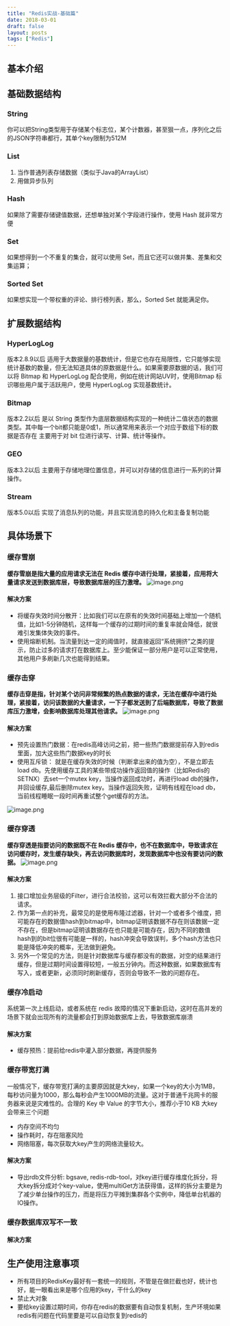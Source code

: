 ```yaml
---
title: "Redis实战-基础篇"
date: 2018-03-01
draft: false
layout: posts
tags: ["Redis"]
---
```


## 基本介绍

## 基础数据结构
### String
你可以把String类型用于存储某个标志位，某个计数器，甚至狠一点，序列化之后的JSON字符串都行，其单个key限制为512M
### List

1. 当作普通列表存储数据（类似于Java的ArrayList）
2. 用做异步队列
### Hash
如果除了需要存储键值数据，还想单独对某个字段进行操作，使用 Hash 就非常方便
### Set
如果想得到一个不重复的集合，就可以使用 Set，而且它还可以做并集、差集和交集运算；
### Sorted Set
如果想实现一个带权重的评论、排行榜列表，那么，Sorted Set 就能满足你。
## 扩展数据结构
### HyperLogLog
版本2.8.9以后
适用于大数据量的基数统计，但是它也存在局限性，它只能够实现统计基数的数量，但无法知道具体的原数据是什么。如果需要原数据的话，我们可以将 Bitmap 和 HyperLogLog 配合使用，例如在统计网站UV时，使用Bitmap 标识哪些用户属于活跃用户，使用 HyperLogLog 实现基数统计。
### Bitmap
版本2.2以后
是以 String 类型作为底层数据结构实现的一种统计二值状态的数据类型。其中每一个bit都只能是0或1，所以通常用来表示一个对应于数组下标的数据是否存在
主要用于对 bit 位进行读写、计算、统计等操作。
### GEO 
版本3.2以后
主要用于存储地理位置信息，并可以对存储的信息进行一系列的计算操作。
### Stream
版本5.0以后
实现了消息队列的功能，并且实现消息的持久化和主备复制功能
## 具体场景下

### 缓存雪崩
**缓存雪崩是指大量的应用请求无法在 Redis 缓存中进行处理，紧接着，应用将大量请求发送到数据库层，导致数据库层的压力激增。**
![image.png](https://raw.githubusercontent.com/Leowuqunqun/img/master/image202305271104282.png)

#### 解决方案

- 将缓存失效时间分散开：比如我们可以在原有的失效时间基础上增加一个随机值，比如1-5分钟随机，这样每一个缓存的过期时间的重复率就会降低，就很难引发集体失效的事件。
- 使用熔断机制。当流量到达一定的阈值时，就直接返回“系统拥挤”之类的提示，防止过多的请求打在数据库上。至少能保证一部分用户是可以正常使用，其他用户多刷新几次也能得到结果。
### 缓存击穿
**缓存击穿是指，针对某个访问非常频繁的热点数据的请求，无法在缓存中进行处理，紧接着，访问该数据的大量请求，一下子都发送到了后端数据库，导致了数据库压力激增，会影响数据库处理其他请求。**
![image.png](https://raw.githubusercontent.com/Leowuqunqun/img/master/image202305271105393.png)

#### 解决方案

- 预先设置热门数据：在redis高峰访问之前，把一些热门数据提前存入到redis里面，加大这些热门数据key的时长
- 使用互斥锁： 就是在缓存失效的时候（判断拿出来的值为空），不是立即去load db。先使用缓存工具的某些带成功操作返回值的操作（比如Redis的SETNX）去set一个mutex key，当操作返回成功时，再进行load db的操作，并回设缓存,最后删除mutex key。当操作返回失败，证明有线程在load db，当前线程睡眠一段时间再重试整个get缓存的方法。

![image.png](https://raw.githubusercontent.com/Leowuqunqun/img/master/image202305271105021.png)
### 缓存穿透
**缓存穿透是指要访问的数据既不在 Redis 缓存中，也不在数据库中，导致请求在访问缓存时，发生缓存缺失，再去访问数据库时，发现数据库中也没有要访问的数据。**
![image.png](https://raw.githubusercontent.com/Leowuqunqun/img/master/image202305271105558.png)

#### 解决方案

1. 接口增加业务层级的Filter，进行合法校验，这可以有效拦截大部分不合法的请求。
2. 作为第一点的补充，最常见的是使用布隆过滤器，针对一个或者多个维度，把可能存在的数据值hash到bitmap中，bitmap证明该数据不存在则该数据一定不存在，但是bitmap证明该数据存在也只能是可能存在，因为不同的数值hash到的bit位很有可能是一样的，hash冲突会导致误判，多个hash方法也只能是降低冲突的概率，无法做到避免。
3. 另外一个常见的方法，则是针对数据库与缓存都没有的数据，对空的结果进行缓存，但是过期时间设置得较短，一般五分钟内。而这种数据，如果数据库有写入，或者更新，必须同时刷新缓存，否则会导致不一致的问题存在。

### 缓存冷启动
系统第一次上线启动，或者系统在 redis 故障的情况下重新启动，这时在高并发的场景下就会出现所有的流量都会打到原始数据库上去，导致数据库崩溃
#### 解决方案

- 缓存预热：提前给redis中灌入部分数据，再提供服务

### 缓存带宽打满
一般情况下，缓存带宽打满的主要原因就是大key，如果一个key的大小为1MB，每秒访问量为1000，那么每秒会产生1000MB的流量。这对于普通千兆网卡的服务器来说是灾难性的。合理的 Key 中 Value 的字节大小，推荐小于10 KB
大key会带来三个问题

- 内存空间不均匀
- 操作耗时，存在阻塞风险
- 网络阻塞，每次获取大key产生的网络流量较大。
#### 解决方案

- 导出rdb文件分析: bgsave, redis-rdb-tool，对key进行缓存维度化拆分，将大key拆分成对个key-value，使用multiGet方法获得值，这样的拆分主要是为了减少单台操作的压力，而是将压力平摊到集群各个实例中，降低单台机器的IO操作。

### 缓存数据库双写不一致
#### 解决方案
## 生产使用注意事项

- 所有项目的RedisKey最好有一套统一的规则，不管是在做拦截也好，统计也好，能一眼看出来是哪个应用的key，干什么的key
- 禁止大对象
- 要给key设置过期时间，你存在redis的数据要有自动恢复机制，生产环境如果redis有问题在代码里要是可以自动恢复到redis的
